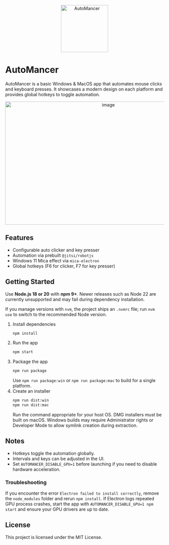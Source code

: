 <p align="center">
   <img width="150" alt="AutoMancer" src="https://github.com/user-attachments/assets/f5ebac14-0e91-4a38-bcc5-51a28243f47b" />
</p>

# AutoMancer

AutoMancer is a basic Windows & MacOS app that automates mouse clicks and keyboard presses.
It showcases a modern design on each platform and provides global hotkeys to toggle automation.

<p align="center">
   <img width="640" height="392" alt="image" src="https://github.com/user-attachments/assets/0fabf98f-e691-4609-92ed-63912a8c50fc" />
</p>

## Features

- Configurable auto clicker and key presser
- Automation via prebuilt `@jitsi/robotjs`
- Windows 11 Mica effect via `mica-electron`
- Global hotkeys (F6 for clicker, F7 for key presser)

## Getting Started

Use **Node.js 18 or 20** with **npm 9+**. Newer releases such as Node 22 are currently unsupported and may fail during dependency installation.

If you manage versions with `nvm`, the project ships an `.nvmrc` file; run `nvm use` to switch to the recommended Node version.

1. Install dependencies
   ```bash
   npm install
   ```
2. Run the app
   ```bash
   npm start
   ```
3. Package the app
   ```bash
   npm run package
   ```
   Use `npm run package:win` or `npm run package:mac` to build for a single platform.
4. Create an installer
   ```bash
   npm run dist:win
   npm run dist:mac
   ```
   Run the command appropriate for your host OS. DMG installers must be built on macOS.
   Windows builds may require Administrator rights or Developer Mode to allow symlink creation during extraction.

## Notes

- Hotkeys toggle the automation globally.
- Intervals and keys can be adjusted in the UI.
- Set `AUTOMANCER_DISABLE_GPU=1` before launching if you need to disable hardware acceleration.

### Troubleshooting

If you encounter the error `Electron failed to install correctly`, remove the `node_modules` folder and rerun `npm install`.
If Electron logs repeated GPU process crashes, start the app with `AUTOMANCER_DISABLE_GPU=1 npm start` and ensure your GPU drivers are up to date.

## License

This project is licensed under the MIT License.
